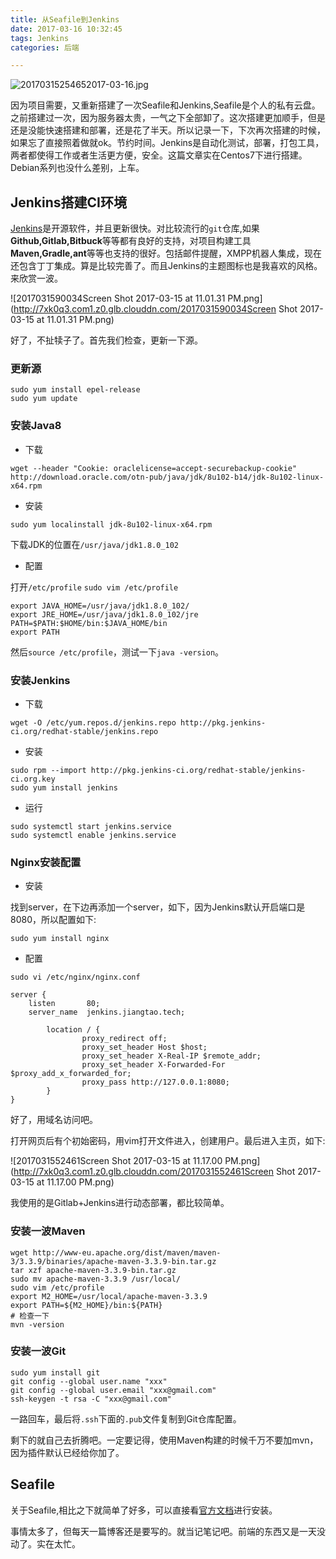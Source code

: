 ```yaml
---
title: 从Seafile到Jenkins
date: 2017-03-16 10:32:45
tags: Jenkins
categories: 后端

---
```


![20170315254652017-03-16.jpg](http://7xk0q3.com1.z0.glb.clouddn.com/20170315254652017-03-16.jpg)

因为项目需要，又重新搭建了一次Seafile和Jenkins,Seafile是个人的私有云盘。之前搭建过一次，因为服务器太贵，一气之下全部卸了。这次搭建更加顺手，但是还是没能快速搭建和部署，还是花了半天。所以记录一下，下次再次搭建的时候，如果忘了直接照着做就ok。节约时间。Jenkins是自动化测试，部署，打包工具，两者都使得工作或者生活更方便，安全。这篇文章实在Centos7下进行搭建。Debian系列也没什么差别，上车。

<!--more-->

## Jenkins搭建CI环境

[Jenkins](https://jenkins.io/)是开源软件，并且更新很快。对比较流行的`git`仓库,如果**Github,Gitlab,Bitbuck**等等都有良好的支持，对项目构建工具**Maven,Gradle,ant**等等也支持的很好。包括邮件提醒，XMPP机器人集成，现在还包含丁丁集成。算是比较完善了。而且Jenkins的主题图标也是我喜欢的风格。来欣赏一波。

![2017031590034Screen Shot 2017-03-15 at 11.01.31 PM.png](http://7xk0q3.com1.z0.glb.clouddn.com/2017031590034Screen Shot 2017-03-15 at 11.01.31 PM.png)

好了，不扯犊子了。首先我们检查，更新一下源。

### 更新源

```shell
sudo yum install epel-release
sudo yum update
```

### 安装Java8

- 下载

```shel
wget --header "Cookie: oraclelicense=accept-securebackup-cookie" http://download.oracle.com/otn-pub/java/jdk/8u102-b14/jdk-8u102-linux-x64.rpm
```

- 安装

```shell
sudo yum localinstall jdk-8u102-linux-x64.rpm
```
下载JDK的位置在`/usr/java/jdk1.8.0_102`

- 配置

打开`/etc/profile`
`sudo vim /etc/profile`
```shell
export JAVA_HOME=/usr/java/jdk1.8.0_102/
export JRE_HOME=/usr/java/jdk1.8.0_102/jre
PATH=$PATH:$HOME/bin:$JAVA_HOME/bin
export PATH
```
然后`source /etc/profile`，测试一下`java -version`。

### 安装Jenkins

-  下载

```shell
wget -O /etc/yum.repos.d/jenkins.repo http://pkg.jenkins-ci.org/redhat-stable/jenkins.repo
```

- 安装 

```shell
sudo rpm --import http://pkg.jenkins-ci.org/redhat-stable/jenkins-ci.org.key
sudo yum install jenkins
```

- 运行

```shell
sudo systemctl start jenkins.service
sudo systemctl enable jenkins.service
```

### Nginx安装配置

- 安装

找到server，在下边再添加一个server，如下，因为Jenkins默认开启端口是8080，所以配置如下:

```shell
sudo yum install nginx
```

- 配置

```shell
sudo vi /etc/nginx/nginx.conf
```

```shell
server {
    listen       80;
    server_name  jenkins.jiangtao.tech;

        location / {
                proxy_redirect off;
                proxy_set_header Host $host;
                proxy_set_header X-Real-IP $remote_addr;
                proxy_set_header X-Forwarded-For $proxy_add_x_forwarded_for;
                proxy_pass http://127.0.0.1:8080;
        }
}
```

好了，用域名访问吧。

打开网页后有个初始密码，用vim打开文件进入，创建用户。最后进入主页，如下:

![2017031552461Screen Shot 2017-03-15 at 11.17.00 PM.png](http://7xk0q3.com1.z0.glb.clouddn.com/2017031552461Screen Shot 2017-03-15 at 11.17.00 PM.png)

我使用的是Gitlab+Jenkins进行动态部署，都比较简单。

### 安装一波Maven

```shell
wget http://www-eu.apache.org/dist/maven/maven-3/3.3.9/binaries/apache-maven-3.3.9-bin.tar.gz
tar xzf apache-maven-3.3.9-bin.tar.gz
sudo mv apache-maven-3.3.9 /usr/local/
sudo vim /etc/profile
export M2_HOME=/usr/local/apache-maven-3.3.9
export PATH=${M2_HOME}/bin:${PATH}
# 检查一下
mvn -version 
```



### 安装一波Git

```shell
sudo yum install git
git config --global user.name "xxx"
git config --global user.email "xxx@gmail.com"
ssh-keygen -t rsa -C "xxx@gmail.com"
```

一路回车，最后将`.ssh`下面的`.pub`文件复制到Git仓库配置。

剩下的就自己去折腾吧。一定要记得，使用Maven构建的时候千万不要加mvn，因为插件默认已经给你加了。



## Seafile

关于Seafile,相比之下就简单了好多，可以直接看[官方文档](https://manual-cn.seafile.com/deploy/using_mysql.html)进行安装。

事情太多了，但每天一篇博客还是要写的。就当记笔记吧。前端的东西又是一天没动了。实在太忙。